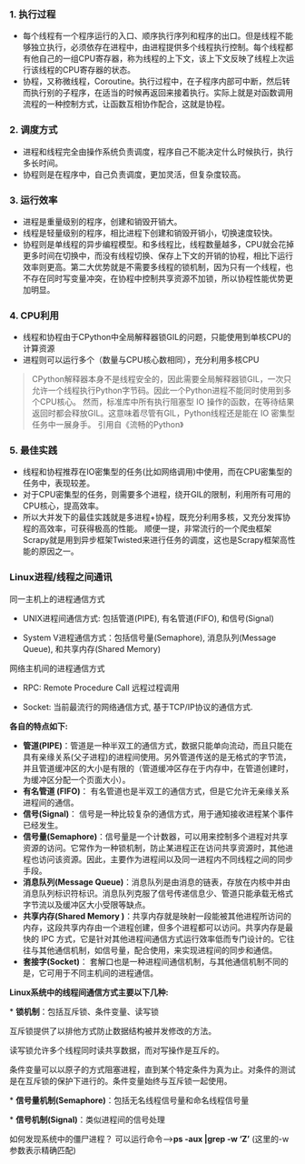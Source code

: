 ### 1. 执行过程

- 每个线程有一个程序运行的入口、顺序执行序列和程序的出口。但是线程不能够独立执行，必须依存在进程中，由进程提供多个线程执行控制。每个线程都有他自己的一组CPU寄存器，称为线程的上下文，该上下文反映了线程上次运行该线程的CPU寄存器的状态。
- 协程，又称微线程，Coroutine。执行过程中，在子程序内部可中断，然后转而执行别的子程序，在适当的时候再返回来接着执行。实际上就是对函数调用流程的一种控制方式，让函数互相协作配合，这就是协程。

### 2. 调度方式

- 进程和线程完全由操作系统负责调度，程序自己不能决定什么时候执行，执行多长时间。
- 协程则是在程序中，自己负责调度，更加灵活，但复杂度较高。

### 3. 运行效率

- 进程是重量级别的程序，创建和销毁开销大。
- 线程是轻量级别的程序，相比进程下创建和销毁开销小，切换速度较快。
- 协程则是单线程的异步编程模型。和多线程比，线程数量越多，CPU就会花掉更多时间在切换中，而没有线程切换、保存上下文的开销的协程，相比下运行效率则更高。第二大优势就是不需要多线程的锁机制，因为只有一个线程，也不存在同时写变量冲突，在协程中控制共享资源不加锁，所以协程性能优势更加明显。

### 4. CPU利用

- 线程和协程由于CPython中全局解释器锁GIL的问题，只能使用到单核CPU的计算资源
- 进程则可以运行多个（数量与CPU核心数相同），充分利用多核CPU

> CPython解释器本身不是线程安全的，因此需要全局解释器锁GIL，一次只允许一个线程执行Python字节码。因此一个Python进程不能同时使用到多个CPU核心。
>  然而，标准库中所有执行阻塞型 IO 操作的函数，在等待结果返回时都会释放GIL。这意味着尽管有GIL，Python线程还是能在 IO 密集型任务中一展身手。 引用自《流畅的Python》

### 5. 最佳实践

- 线程和协程推荐在IO密集型的任务(比如网络调用)中使用，而在CPU密集型的任务中，表现较差。
- 对于CPU密集型的任务，则需要多个进程，绕开GIL的限制，利用所有可用的CPU核心，提高效率。
- 所以大并发下的最佳实践就是多进程+协程，既充分利用多核，又充分发挥协程的高效率，可获得极高的性能。
   顺便一提，非常流行的一个爬虫框架Scrapy就是用到异步框架Twisted来进行任务的调度，这也是Scrapy框架高性能的原因之一。



### Linux进程/线程之间通讯

同一主机上的进程通信方式

* UNIX进程间通信方式: 包括管道(PIPE), 有名管道(FIFO), 和信号(Signal)

* System V进程通信方式：包括信号量(Semaphore), 消息队列(Message Queue), 和共享内存(Shared Memory)

网络主机间的进程通信方式

* RPC: Remote Procedure Call 远程过程调用

* Socket: 当前最流行的网络通信方式, 基于TCP/IP协议的通信方式.

**各自的特点如下:**

- **管道(PIPE)**：管道是一种半双工的通信方式，数据只能单向流动，而且只能在具有亲缘关系(父子进程)的进程间使用。另外管道传送的是无格式的字节流，并且管道缓冲区的大小是有限的（管道缓冲区存在于内存中，在管道创建时，为缓冲区分配一个页面大小）。
- **有名管道 (FIFO)**： 有名管道也是半双工的通信方式，但是它允许无亲缘关系进程间的通信。
- **信号(Signal)**： 信号是一种比较复杂的通信方式，用于通知接收进程某个事件已经发生。
- **信号量(Semaphore)**：信号量是一个计数器，可以用来控制多个进程对共享资源的访问。它常作为一种锁机制，防止某进程正在访问共享资源时，其他进程也访问该资源。因此，主要作为进程间以及同一进程内不同线程之间的同步手段。
- **消息队列(Message Queue)**：消息队列是由消息的链表，存放在内核中并由消息队列标识符标识。消息队列克服了信号传递信息少、管道只能承载无格式字节流以及缓冲区大小受限等缺点。
- **共享内存(Shared Memory )**：共享内存就是映射一段能被其他进程所访问的内存，这段共享内存由一个进程创建，但多个进程都可以访问。共享内存是最快的 IPC 方式，它是针对其他进程间通信方式运行效率低而专门设计的。它往往与其他通信机制，如信号量，配合使用，来实现进程间的同步和通信。
- **套接字(Socket)**： 套解口也是一种进程间通信机制，与其他通信机制不同的是，它可用于不同主机间的进程通信。

 

**Linux系统中的线程间通信方式主要以下几种:**

\*  **锁机制**：包括互斥锁、条件变量、读写锁

   互斥锁提供了以排他方式防止数据结构被并发修改的方法。

   读写锁允许多个线程同时读共享数据，而对写操作是互斥的。

   条件变量可以以原子的方式阻塞进程，直到某个特定条件为真为止。对条件的测试是在互斥锁的保护下进行的。条件变量始终与互斥锁一起使用。

\*  **信号量机制(Semaphore)**：包括无名线程信号量和命名线程信号量

\*  **信号机制(Signal)**：类似进程间的信号处理





如何发现系统中的僵尸进程？
可以运行命令–>**ps -aux |grep -w ‘Z’** (这里的-w参数表示精确匹配)